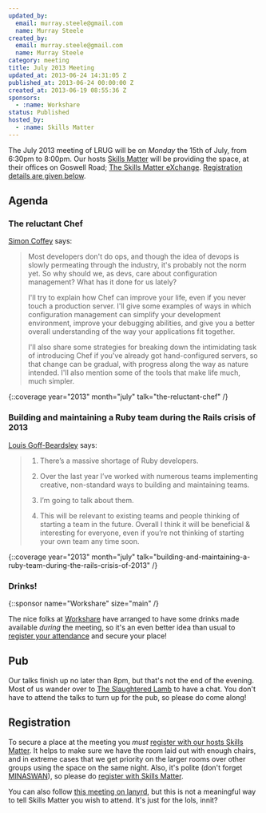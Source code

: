 ```yaml
---
updated_by:
  email: murray.steele@gmail.com
  name: Murray Steele
created_by:
  email: murray.steele@gmail.com
  name: Murray Steele
category: meeting
title: July 2013 Meeting
updated_at: 2013-06-24 14:31:05 Z
published_at: 2013-06-24 00:00:00 Z
created_at: 2013-06-19 08:55:36 Z
sponsors:
  - :name: Workshare
status: Published
hosted_by:
  - :name: Skills Matter
---
```


The July 2013 meeting of LRUG will be on *Monday* the 15th of July, from 6:30pm to 8:00pm.  Our hosts [Skills Matter](http://skillsmatter.com/) will be providing the space, at their offices on Goswell Road; [The Skills Matter eXchange](http://skillsmatter.com/location-details/design-architecture/484/96).  <a href="#jul13registration">Registration details are given below</a>.

## Agenda

### The reluctant Chef

[Simon Coffey](https://twitter.com/urbanautomaton) says:

> Most developers don't do ops, and though the idea of devops
> is slowly permeating through the industry, it's probably
> not the norm yet. So why should we, as devs, care about
> configuration management? What has it done for us lately?
>
> I'll try to explain how Chef can improve your life, even if
> you never touch a production server. I'll give some
> examples of ways in which configuration management can
> simplify your development environment, improve your
> debugging abilities, and give you a better overall
> understanding of the way your applications fit together.
>
> I'll also share some strategies for breaking down the
> intimidating task of introducing Chef if you've already got
> hand-configured servers, so that change can be gradual,
> with progress along the way as nature intended. I'll also
> mention some of the tools that make life much, much simpler.

{::coverage year="2013" month="july" talk="the-reluctant-chef" /}

### Building and maintaining a Ruby team during the Rails crisis of 2013

[Louis Goff-Beardsley](https://twitter.com/LouisRoR) says:

> 1. There’s a massive shortage of Ruby developers.
>
> 2. Over the last year I’ve worked with numerous teams
>    implementing creative, non-standard ways to building and
>    maintaining teams.
>
> 3. I’m going to talk about them.
>
> 4. This will be relevant to existing teams and people
>    thinking of starting a team in the future. Overall I think
>    it will be beneficial & interesting for everyone, even if
>    you’re not thinking of starting your own team any time soon.

{::coverage year="2013" month="july" talk="building-and-maintaining-a-ruby-team-during-the-rails-crisis-of-2013" /}

### Drinks!

{::sponsor name="Workshare" size="main" /}

The nice folks at [Workshare](http://www.workshare.com/) have arranged to have some drinks made available *during* the meeting, so it's an even better idea than usual to <a href="#jul13registration">register your attendance</a> and secure your place!

## Pub

Our talks finish up no later than 8pm, but that's not the end of the evening.  Most of us wander over to [The Slaughtered Lamb](http://www.theslaughteredlambpub.com/) to have a chat.  You don't have to attend the talks to turn up for the pub, so please do come along!

Registration <a name="jul13registration">&nbsp;</a>
---------------------------------------------------

To secure a place at the meeting you *must* [register with our hosts Skills Matter](http://skillsmatter.com/event-details/home/lrug-hosts-simon-coffey-and-louis-goff-beardsley).  It helps to make sure we have the room laid out with enough chairs, and in extreme cases that we get priority on the larger rooms over other groups using the space on the same night.  Also, it's polite (don't forget [MINASWAN](http://oreilly.com/ruby/excerpts/ruby-learning-rails/ruby-glossary.html#I_indexterm_d1e32036)), so please do [register with Skills Matter](http://skillsmatter.com/event-details/home/lrug-hosts-simon-coffey-and-louis-goff-beardsley).

You can also follow [this meeting on lanyrd](http://lanyrd.com/2013/lrug-july/), but this is not a meaningful way to tell Skills Matter you wish to attend.  It's just for the lols, innit?
